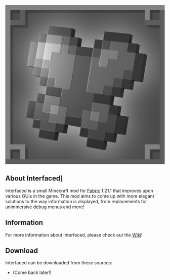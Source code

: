![github_icon](images/mod_icon.png)

## **About Interfaced]**

Interfaced is a small Minecraft mod for [Fabric](https://fabricmc.net) 1.21.1 that improves upon various GUIs in the game. This mod aims to come up with more elegant solutions to the way information is displayed, from replacements for unimmersive debug menus and more!

## **Information**

For more information about Interfaced, please check out the [Wiki](https://github.com/Sydokiddo/interfaced/wiki)!

## **Download**

Interfaced can be downloaded from these sources:

* (Come back later!)
